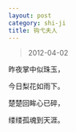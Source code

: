 ```yaml
---
layout: post
category: shi-ji
title: 钩弋夫人
---
```


> 2012-04-02

昨夜掌中似珠玉，

今日梨花如雨下。

楚楚回眸心已碎，

缕缕孤魂到天涯。